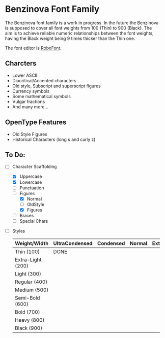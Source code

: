 Benzinova Font Family
=====================

The Benzinova font family is a work in progress.
In the future the Benzinova is supposed to cover all font weights from 
100 (Thin) to 900 (Black). The aim is to achieve reliable numeric relationships between 
the font weights, having the Black weight being 9 times thicker than the Thin one.

The font editor is [RoboFont](http://robofont.com/). 

Charcters
---------
- Lower ASCII
- Diacritical/Accented characters
- Old style, Subscript and superscript figures
- Currency symbols
- Some mathematical symbols
- Vulgar fractions
- And many more...

OpenType Features
-----------------
- Old Style Figures
- Historical Characters (long s and curly z)


To Do:
------
- [ ] Character Scaffolding
	- [x] Uppercase
	- [x] Lowercase
	- [ ] Punctuation
	- [ ] Figures
		- [x] Normal
		- [ ] OldStyle
		- [x] Figures
	- [ ] Braces
	- [ ] Special Chars

- [ ] Styles

    | Weight/Width       | UltraCondensed | Condensed | Normal | Extended |
    |--------------------|----------------|-----------|--------|----------|
    | Thin (100)         | DONE           |           |        |          |
    | Extra-Light (200)  |                |           |        |          |
    | Light (300)        |                |           |        |          |
    | Regular (400)      |                |           |        |          |
    | Medium (500)       |                |           |        |          |
    | Semi-Bold (600)    |                |           |        |          |
    | Bold (700)         |                |           |        |          |
    | Heavy (800)        |                |           |        |          |
    | Black (900)        |                |           |        |          |

